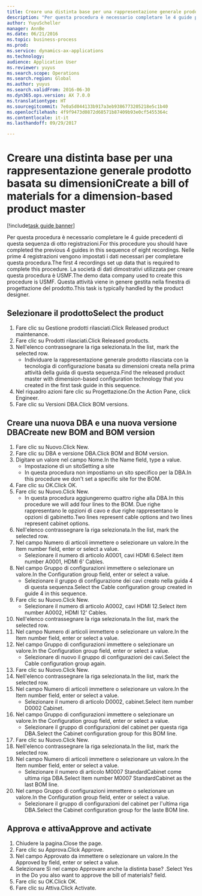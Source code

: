 ```yaml
--- 
title: Creare una distinta base per una rappresentazione generale prodotto basata su dimensioni
description: "Per questa procedura è necessario completare le 4 guide precedenti di questa sequenza di otto registrazioni."
author: YuyuScheller
manager: AnnBe
ms.date: 06/21/2016
ms.topic: business-process
ms.prod: 
ms.service: dynamics-ax-applications
ms.technology: 
audience: Application User
ms.reviewer: yuyus
ms.search.scope: Operations
ms.search.region: Global
ms.author: yuyus
ms.search.validFrom: 2016-06-30
ms.dyn365.ops.version: AX 7.0.0
ms.translationtype: HT
ms.sourcegitcommit: 7e0a5d044133b917a3eb9386773205218e5c1b40
ms.openlocfilehash: 4f9f9473d0872d68571b87409b93e0cf5455364c
ms.contentlocale: it-it
ms.lasthandoff: 09/29/2017

---
```

# <a name="create-a-bill-of-materials-for-a-dimension-based-product-master"></a><span data-ttu-id="cc794-103">Creare una distinta base per una rappresentazione generale prodotto basata su dimensioni</span><span class="sxs-lookup"><span data-stu-id="cc794-103">Create a bill of materials for a dimension-based product master</span></span>

[!include[task guide banner](../../includes/task-guide-banner.md)]

<span data-ttu-id="cc794-104">Per questa procedura è necessario completare le 4 guide precedenti di questa sequenza di otto registrazioni.</span><span class="sxs-lookup"><span data-stu-id="cc794-104">For this procedure you should have completed the previous 4 guides in this sequence of eight recordings.</span></span> <span data-ttu-id="cc794-105">Nelle prime 4 registrazioni vengono impostati i dati necessari per completare questa procedura.</span><span class="sxs-lookup"><span data-stu-id="cc794-105">The first 4 recordings set up data that is required to complete this procedure.</span></span> <span data-ttu-id="cc794-106">La società di dati dimostrativi utilizzata per creare questa procedura è USMF.</span><span class="sxs-lookup"><span data-stu-id="cc794-106">The demo data company used to create this procedure is USMF.</span></span> <span data-ttu-id="cc794-107">Questa attività viene in genere gestita nella finestra di progettazione del prodotto.</span><span class="sxs-lookup"><span data-stu-id="cc794-107">This task is typically handled by the product designer.</span></span>


## <a name="select-the-product"></a><span data-ttu-id="cc794-108">Selezionare il prodotto</span><span class="sxs-lookup"><span data-stu-id="cc794-108">Select the product</span></span>
1. <span data-ttu-id="cc794-109">Fare clic su Gestione prodotti rilasciati.</span><span class="sxs-lookup"><span data-stu-id="cc794-109">Click Released product maintenance.</span></span>
2. <span data-ttu-id="cc794-110">Fare clic su Prodotti rilasciati.</span><span class="sxs-lookup"><span data-stu-id="cc794-110">Click Released products.</span></span>
3. <span data-ttu-id="cc794-111">Nell'elenco contrassegnare la riga selezionata.</span><span class="sxs-lookup"><span data-stu-id="cc794-111">In the list, mark the selected row.</span></span>
    * <span data-ttu-id="cc794-112">Individuare la rappresentazione generale prodotto rilasciata con la tecnologia di configurazione basata su dimensioni creata nella prima attività della guida di questa sequenza.</span><span class="sxs-lookup"><span data-stu-id="cc794-112">Find the released product master with dimension-based configuration technology that you created in the first task guide in this sequence.</span></span>  
4. <span data-ttu-id="cc794-113">Nel riquadro azioni fare clic su Progettazione.</span><span class="sxs-lookup"><span data-stu-id="cc794-113">On the Action Pane, click Engineer.</span></span>
5. <span data-ttu-id="cc794-114">Fare clic su Versioni DBA.</span><span class="sxs-lookup"><span data-stu-id="cc794-114">Click BOM versions.</span></span>

## <a name="create-new-bom-and-bom-version"></a><span data-ttu-id="cc794-115">Creare una nuova DBA e una nuova versione DBA</span><span class="sxs-lookup"><span data-stu-id="cc794-115">Create new BOM and BOM version</span></span>
1. <span data-ttu-id="cc794-116">Fare clic su Nuovo.</span><span class="sxs-lookup"><span data-stu-id="cc794-116">Click New.</span></span>
2. <span data-ttu-id="cc794-117">Fare clic su DBA e versione DBA.</span><span class="sxs-lookup"><span data-stu-id="cc794-117">Click BOM and BOM version.</span></span>
3. <span data-ttu-id="cc794-118">Digitare un valore nel campo Nome.</span><span class="sxs-lookup"><span data-stu-id="cc794-118">In the Name field, type a value.</span></span>
    * <span data-ttu-id="cc794-119">Impostazione di un sito</span><span class="sxs-lookup"><span data-stu-id="cc794-119">Setting a site</span></span>  
    * <span data-ttu-id="cc794-120">In questa procedura non impostiamo un sito specifico per la DBA.</span><span class="sxs-lookup"><span data-stu-id="cc794-120">In this procedure we don't set a specific site for the BOM.</span></span>  
4. <span data-ttu-id="cc794-121">Fare clic su OK.</span><span class="sxs-lookup"><span data-stu-id="cc794-121">Click OK.</span></span>
5. <span data-ttu-id="cc794-122">Fare clic su Nuovo.</span><span class="sxs-lookup"><span data-stu-id="cc794-122">Click New.</span></span>
    * <span data-ttu-id="cc794-123">In questa procedura aggiungeremo quattro righe alla DBA.</span><span class="sxs-lookup"><span data-stu-id="cc794-123">In this procedure we will add four lines to the BOM.</span></span> <span data-ttu-id="cc794-124">Due righe rappresentano le opzioni di cavo e due righe rappresentano le opzioni di gabinetto.</span><span class="sxs-lookup"><span data-stu-id="cc794-124">Two lines represent cable options and two lines represent cabinet options.</span></span>  
6. <span data-ttu-id="cc794-125">Nell'elenco contrassegnare la riga selezionata.</span><span class="sxs-lookup"><span data-stu-id="cc794-125">In the list, mark the selected row.</span></span>
7. <span data-ttu-id="cc794-126">Nel campo Numero di articoli immettere o selezionare un valore.</span><span class="sxs-lookup"><span data-stu-id="cc794-126">In the Item number field, enter or select a value.</span></span>
    * <span data-ttu-id="cc794-127">Selezionare il numero di articolo A0001, cavi HDMI 6.</span><span class="sxs-lookup"><span data-stu-id="cc794-127">Select item number A0001, HDMI 6' Cables.</span></span>  
8. <span data-ttu-id="cc794-128">Nel campo Gruppo di configurazioni immettere o selezionare un valore.</span><span class="sxs-lookup"><span data-stu-id="cc794-128">In the Configuration group field, enter or select a value.</span></span>
    * <span data-ttu-id="cc794-129">Selezionare il gruppo di configurazione dei cavi creato nella guida 4 di questa sequenza.</span><span class="sxs-lookup"><span data-stu-id="cc794-129">Select the Cable configuration group created in guide 4 in this sequence.</span></span>  
9. <span data-ttu-id="cc794-130">Fare clic su Nuovo.</span><span class="sxs-lookup"><span data-stu-id="cc794-130">Click New.</span></span>
    * <span data-ttu-id="cc794-131">Selezionare il numero di articolo A0002, cavi HDMI 12.</span><span class="sxs-lookup"><span data-stu-id="cc794-131">Select item number A0002, HDMI 12' Cables.</span></span>  
10. <span data-ttu-id="cc794-132">Nell'elenco contrassegnare la riga selezionata.</span><span class="sxs-lookup"><span data-stu-id="cc794-132">In the list, mark the selected row.</span></span>
11. <span data-ttu-id="cc794-133">Nel campo Numero di articoli immettere o selezionare un valore.</span><span class="sxs-lookup"><span data-stu-id="cc794-133">In the Item number field, enter or select a value.</span></span>
12. <span data-ttu-id="cc794-134">Nel campo Gruppo di configurazioni immettere o selezionare un valore.</span><span class="sxs-lookup"><span data-stu-id="cc794-134">In the Configuration group field, enter or select a value.</span></span>
    * <span data-ttu-id="cc794-135">Selezionare di nuovo il gruppo di configurazioni dei cavi.</span><span class="sxs-lookup"><span data-stu-id="cc794-135">Select the Cable configuration group again.</span></span>  
13. <span data-ttu-id="cc794-136">Fare clic su Nuovo.</span><span class="sxs-lookup"><span data-stu-id="cc794-136">Click New.</span></span>
14. <span data-ttu-id="cc794-137">Nell'elenco contrassegnare la riga selezionata.</span><span class="sxs-lookup"><span data-stu-id="cc794-137">In the list, mark the selected row.</span></span>
15. <span data-ttu-id="cc794-138">Nel campo Numero di articoli immettere o selezionare un valore.</span><span class="sxs-lookup"><span data-stu-id="cc794-138">In the Item number field, enter or select a value.</span></span>
    * <span data-ttu-id="cc794-139">Selezionare il numero di articolo D0002, cabinet.</span><span class="sxs-lookup"><span data-stu-id="cc794-139">Select item number D0002 Cabinet.</span></span>  
16. <span data-ttu-id="cc794-140">Nel campo Gruppo di configurazioni immettere o selezionare un valore.</span><span class="sxs-lookup"><span data-stu-id="cc794-140">In the Configuration group field, enter or select a value.</span></span>
    * <span data-ttu-id="cc794-141">Selezionare il gruppo di configurazioni del cabinet per questa riga DBA.</span><span class="sxs-lookup"><span data-stu-id="cc794-141">Select the Cabinet configuration group for this BOM line.</span></span>  
17. <span data-ttu-id="cc794-142">Fare clic su Nuovo.</span><span class="sxs-lookup"><span data-stu-id="cc794-142">Click New.</span></span>
18. <span data-ttu-id="cc794-143">Nell'elenco contrassegnare la riga selezionata.</span><span class="sxs-lookup"><span data-stu-id="cc794-143">In the list, mark the selected row.</span></span>
19. <span data-ttu-id="cc794-144">Nel campo Numero di articoli immettere o selezionare un valore.</span><span class="sxs-lookup"><span data-stu-id="cc794-144">In the Item number field, enter or select a value.</span></span>
    * <span data-ttu-id="cc794-145">Selezionare il numero di articolo M0007 StandardCabinet come ultima riga DBA.</span><span class="sxs-lookup"><span data-stu-id="cc794-145">Select Item number M0007 StandardCabinet as the last BOM line.</span></span>  
20. <span data-ttu-id="cc794-146">Nel campo Gruppo di configurazioni immettere o selezionare un valore.</span><span class="sxs-lookup"><span data-stu-id="cc794-146">In the Configuration group field, enter or select a value.</span></span>
    * <span data-ttu-id="cc794-147">Selezionare il gruppo di configurazioni del cabinet per l'ultima riga DBA.</span><span class="sxs-lookup"><span data-stu-id="cc794-147">Select the Cabinet configuration group for the laste BOM line.</span></span>  

## <a name="approve-and-activate"></a><span data-ttu-id="cc794-148">Approva e attiva</span><span class="sxs-lookup"><span data-stu-id="cc794-148">Approve and activate</span></span>
1. <span data-ttu-id="cc794-149">Chiudere la pagina.</span><span class="sxs-lookup"><span data-stu-id="cc794-149">Close the page.</span></span>
2. <span data-ttu-id="cc794-150">Fare clic su Approva.</span><span class="sxs-lookup"><span data-stu-id="cc794-150">Click Approve.</span></span>
3. <span data-ttu-id="cc794-151">Nel campo Approvato da immettere o selezionare un valore.</span><span class="sxs-lookup"><span data-stu-id="cc794-151">In the Approved by field, enter or select a value.</span></span>
4. <span data-ttu-id="cc794-152">Selezionare Sì nel campo Approvare anche la distinta base? .</span><span class="sxs-lookup"><span data-stu-id="cc794-152">Select Yes in the Do you also want to approve the bill of materials? field.</span></span>
5. <span data-ttu-id="cc794-153">Fare clic su OK.</span><span class="sxs-lookup"><span data-stu-id="cc794-153">Click OK.</span></span>
6. <span data-ttu-id="cc794-154">Fare clic su Attiva.</span><span class="sxs-lookup"><span data-stu-id="cc794-154">Click Activate.</span></span>


